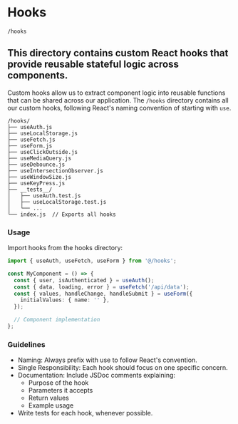# Hooks

`/hooks`

## This directory contains custom React hooks that provide reusable stateful logic across components.

Custom hooks allow us to extract component logic into reusable functions that can be shared across our
application. The `/hooks` directory contains all our custom hooks, following React's naming convention of
starting with `use`.

```
/hooks/
├── useAuth.js
├── useLocalStorage.js
├── useFetch.js
├── useForm.js
├── useClickOutside.js
├── useMediaQuery.js
├── useDebounce.js
├── useIntersectionObserver.js
├── useWindowSize.js
├── useKeyPress.js
├── __tests__/
│   ├── useAuth.test.js
│   ├── useLocalStorage.test.js
│   └── ...
└── index.js  // Exports all hooks
```

### Usage

Import hooks from the hooks directory:

```typescript
import { useAuth, useFetch, useForm } from '@/hooks';

const MyComponent = () => {
  const { user, isAuthenticated } = useAuth();
  const { data, loading, error } = useFetch('/api/data');
  const { values, handleChange, handleSubmit } = useForm({
    initialValues: { name: '' },
  });

  // Component implementation
};
```

### Guidelines

- Naming: Always prefix with use to follow React's convention.
- Single Responsibility: Each hook should focus on one specific concern.
- Documentation: Include JSDoc comments explaining:
  - Purpose of the hook
  - Parameters it accepts
  - Return values
  - Example usage
- Write tests for each hook, whenever possible.
